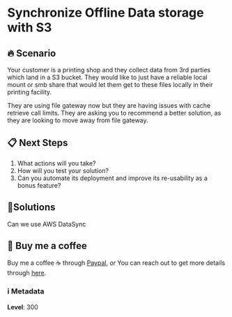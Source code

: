 # Synchronize Offline Data storage with S3

## 🔥 Scenario

Your customer is a printing shop and they collect data from 3rd parties which land in a S3 bucket. They would like to just have a reliable local mount or smb share that would let them get to these files locally in their printing facility.

They are using file gateway now but they are having issues with cache retrieve call limits. They are asking you to recommend a better solution, as they are looking to move away from file gateway.

## 📋 Next Steps

1. What actions will you take?
1. How will you test your solution?
1. Can you automate its deployment and improve its re-usability as a bonus feature?

## 🎯Solutions

Can we use AWS DataSync

## 👋 Buy me a coffee

Buy me a coffee ☕ through [Paypal](https://paypal.me/valaxy), _or_ You can reach out to get more details through [here](https://youtube.com/c/valaxytechnologies/about).

### ℹ️ Metadata

**Level**: 300

[1]: ../300-cloudFormation-drift-detection/README.md
[2]: ../300-management-stack-deletion/README.md
